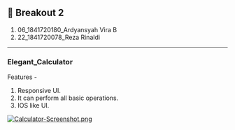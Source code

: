 ## 🧮 Breakout 2

1. 06_1841720180_Ardyansyah Vira B
2. 22_1841720078_Reza Rinaldi

---

### Elegant_Calculator
Features - 
1) Responsive UI.
2) It can perform all basic operations.
3) IOS like UI.

[![Calculator-Screenshot.png](https://i.postimg.cc/nzqysW22/Calculator-Screenshot.png)](https://postimg.cc/phXG4qg5)
